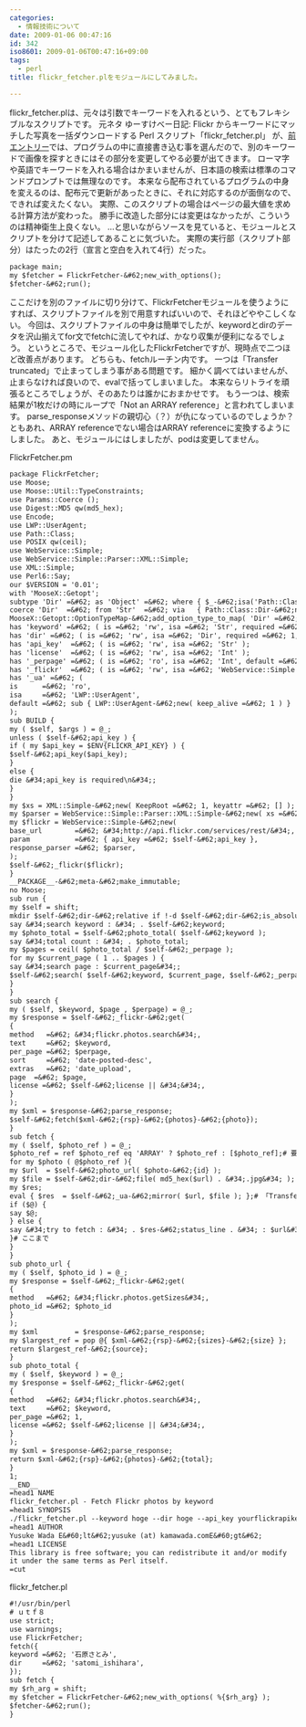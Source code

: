 ```yaml
---
categories:
  - 情報技術について
date: 2009-01-06 00:47:16
id: 342
iso8601: 2009-01-06T00:47:16+09:00
tags:
  - perl
title: flickr_fetcher.plをモジュールにしてみました。

---
```


<p>flickr_fetcher.plは、元々は引数でキーワードを入れるという、とてもフレキシブルなスクリプトです。
元ネタ
ゆーすけべー日記: Flickr からキーワードにマッチした写真を一括ダウンロードする Perl スクリプト「flickr_fetcher.pl」
が、<a href="http://www.nqou.net/2009/01/05/223856">前エントリー</a>では、プログラムの中に直接書き込む事を選んだので、別のキーワードで画像を探すときにはその部分を変更してやる必要が出てきます。
ローマ字や英語でキーワードを入れる場合はかまいませんが、日本語の検索は標準のコマンドプロンプトでは無理なのです。
本来なら配布されているプログラムの中身を変えるのは、配布元で更新があったときに、それに対応するのが面倒なので、できれば変えたくない。
実際、このスクリプトの場合はページの最大値を求める計算方法が変わった。
勝手に改造した部分には変更はなかったが、こういうのは精神衛生上良くない。
&#133;と思いながらソースを見ていると、モジュールとスクリプトを分けて記述してあることに気づいた。
実際の実行部（スクリプト部分）はたったの2行（宣言と空白を入れて4行）だった。</p>

```default
package main;
my $fetcher = FlickrFetcher-&#62;new_with_options();
$fetcher-&#62;run();
```

<p>ここだけを別のファイルに切り分けて、FlickrFetcherモジュールを使うようにすれば、スクリプトファイルを別で用意すればいいので、それほどややこしくない。
今回は、スクリプトファイルの中身は簡単でしたが、keywordとdirのデータを沢山揃えてfor文でfetchに流してやれば、かなり収集が便利になるでしょう。
というところで、モジュール化したFlickrFetcherですが、現時点で二つほど改善点があります。
どちらも、fetchルーチン内です。
一つは「Transfer truncated」で止まってしまう事がある問題です。
細かく調べてはいませんが、止まらなければ良いので、evalで括ってしまいました。
本来ならリトライを頑張るところでしょうが、そのあたりは誰かにおまかせです。
もう一つは、検索結果が1枚だけの時にループで「Not an ARRAY reference」と言われてしまいます。
parse_responseメソッドの親切心（？）が仇になっているのでしょうか？
ともあれ、ARRAY referenceでない場合はARRAY referenceに変換するようにしました。
あと、モジュールにはしましたが、podは変更してません。</p>

<p>
FlickrFetcher.pm</p>

```default
package FlickrFetcher;
use Moose;
use Moose::Util::TypeConstraints;
use Params::Coerce ();
use Digest::MD5 qw(md5_hex);
use Encode;
use LWP::UserAgent;
use Path::Class;
use POSIX qw(ceil);
use WebService::Simple;
use WebService::Simple::Parser::XML::Simple;
use XML::Simple;
use Perl6::Say;
our $VERSION = '0.01';
with 'MooseX::Getopt';
subtype 'Dir' =&#62; as 'Object' =&#62; where { $_-&#62;isa('Path::Class::Dir') };
coerce 'Dir'  =&#62; from 'Str'  =&#62; via   { Path::Class::Dir-&#62;new($_) };
MooseX::Getopt::OptionTypeMap-&#62;add_option_type_to_map( 'Dir' =&#62; '=s' );
has 'keyword' =&#62; ( is =&#62; 'rw', isa =&#62; 'Str', required =&#62; 1 );
has 'dir' =&#62; ( is =&#62; 'rw', isa =&#62; 'Dir', required =&#62; 1, coerce =&#62; 1 );
has 'api_key'  =&#62; ( is =&#62; 'rw', isa =&#62; 'Str' );
has 'license'  =&#62; ( is =&#62; 'rw', isa =&#62; 'Int' );
has '_perpage' =&#62; ( is =&#62; 'ro', isa =&#62; 'Int', default =&#62; 500 );
has '_flickr'  =&#62; ( is =&#62; 'rw', isa =&#62; 'WebService::Simple' );
has '_ua' =&#62; (
is      =&#62; 'ro',
isa     =&#62; 'LWP::UserAgent',
default =&#62; sub { LWP::UserAgent-&#62;new( keep_alive =&#62; 1 ) }
);
sub BUILD {
my ( $self, $args ) = @_;
unless ( $self-&#62;api_key ) {
if ( my $api_key = $ENV{FLICKR_API_KEY} ) {
$self-&#62;api_key($api_key);
}
else {
die &#34;api_key is required\n&#34;;
}
}
my $xs = XML::Simple-&#62;new( KeepRoot =&#62; 1, keyattr =&#62; [] );
my $parser = WebService::Simple::Parser::XML::Simple-&#62;new( xs =&#62; $xs );
my $flickr = WebService::Simple-&#62;new(
base_url        =&#62; &#34;http://api.flickr.com/services/rest/&#34;,
param           =&#62; { api_key =&#62; $self-&#62;api_key },
response_parser =&#62; $parser,
);
$self-&#62;_flickr($flickr);
}
__PACKAGE__-&#62;meta-&#62;make_immutable;
no Moose;
sub run {
my $self = shift;
mkdir $self-&#62;dir-&#62;relative if !-d $self-&#62;dir-&#62;is_absolute;
say &#34;search keyword : &#34; . $self-&#62;keyword;
my $photo_total = $self-&#62;photo_total( $self-&#62;keyword );
say &#34;total count : &#34; . $photo_total;
my $pages = ceil( $photo_total / $self-&#62;_perpage );
for my $current_page ( 1 .. $pages ) {
say &#34;search page : $current_page&#34;;
$self-&#62;search( $self-&#62;keyword, $current_page, $self-&#62;_perpage );
}
}
sub search {
my ( $self, $keyword, $page , $perpage) = @_;
my $response = $self-&#62;_flickr-&#62;get(
{
method   =&#62; &#34;flickr.photos.search&#34;,
text     =&#62; $keyword,
per_page =&#62; $perpage,
sort     =&#62; 'date-posted-desc',
extras   =&#62; 'date_upload',
page  =&#62; $page,
license =&#62; $self-&#62;license || &#34;&#34;,
}
);
my $xml = $response-&#62;parse_response;
$self-&#62;fetch($xml-&#62;{rsp}-&#62;{photos}-&#62;{photo});
}
sub fetch {
my ( $self, $photo_ref ) = @_;
$photo_ref = ref $photo_ref eq 'ARRAY' ? $photo_ref : [$photo_ref];# 要素が一つのとき対策
for my $photo ( @$photo_ref ){
my $url  = $self-&#62;photo_url( $photo-&#62;{id} );
my $file = $self-&#62;dir-&#62;file( md5_hex($url) . &#34;.jpg&#34; );
my $res;
eval { $res  = $self-&#62;_ua-&#62;mirror( $url, $file ); };# 「Transfer truncated」対策。ここから
if ($@) {
say $@;
} else {
say &#34;try to fetch : &#34; . $res-&#62;status_line . &#34; : $url&#34;;
}# ここまで
}
}
sub photo_url {
my ( $self, $photo_id ) = @_;
my $response = $self-&#62;_flickr-&#62;get(
{
method   =&#62; &#34;flickr.photos.getSizes&#34;,
photo_id =&#62; $photo_id
}
);
my $xml         = $response-&#62;parse_response;
my $largest_ref = pop @{ $xml-&#62;{rsp}-&#62;{sizes}-&#62;{size} };
return $largest_ref-&#62;{source};
}
sub photo_total {
my ( $self, $keyword ) = @_;
my $response = $self-&#62;_flickr-&#62;get(
{
method   =&#62; &#34;flickr.photos.search&#34;,
text     =&#62; $keyword,
per_page =&#62; 1,
license =&#62; $self-&#62;license || &#34;&#34;,
}
);
my $xml = $response-&#62;parse_response;
return $xml-&#62;{rsp}-&#62;{photos}-&#62;{total};
}
1;
__END__
=head1 NAME
flickr_fetcher.pl - Fetch Flickr photos by keyword
=head1 SYNOPSIS
./flickr_fetcher.pl --keyword hoge --dir hoge --api_key yourflickrapikey
=head1 AUTHOR
Yusuke Wada E&#60;lt&#62;yusuke (at) kamawada.comE&#60;gt&#62;
=head1 LICENSE
This library is free software; you can redistribute it and/or modify
it under the same terms as Perl itself.
=cut
```

<p>flickr_fetcher.pl</p>

```default
#!/usr/bin/perl
# ｕｔｆ８
use strict;
use warnings;
use FlickrFetcher;
fetch({
keyword =&#62; '石原さとみ',
dir     =&#62; 'satomi_ishihara',
});
sub fetch {
my $rh_arg = shift;
my $fetcher = FlickrFetcher-&#62;new_with_options( %{$rh_arg} );
$fetcher-&#62;run();
}
```
    	